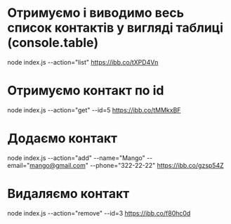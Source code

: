# Отримуємо і виводимо весь список контактів у вигляді таблиці (console.table)

node index.js --action="list"
https://ibb.co/tXPD4Vn

# Отримуємо контакт по id

node index.js --action="get" --id=5
https://ibb.co/tMMkxBF

# Додаємо контакт

node index.js --action="add" --name="Mango" --email="mango@gmail.com" --phone="322-22-22"
https://ibb.co/gzsp54Z

# Видаляємо контакт

node index.js --action="remove" --id=3
https://ibb.co/f80hc0d
